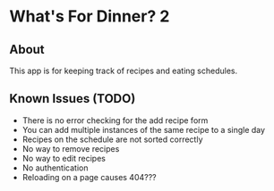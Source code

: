 # What's For Dinner? 2
## About
This app is for keeping track of recipes and eating schedules.

## Known Issues (TODO)
- There is no error checking for the add recipe form
- You can add multiple instances of the same recipe to a single day
- Recipes on the schedule are not sorted correctly
- No way to remove recipes
- No way to edit recipes
- No authentication
- Reloading on a page causes 404???